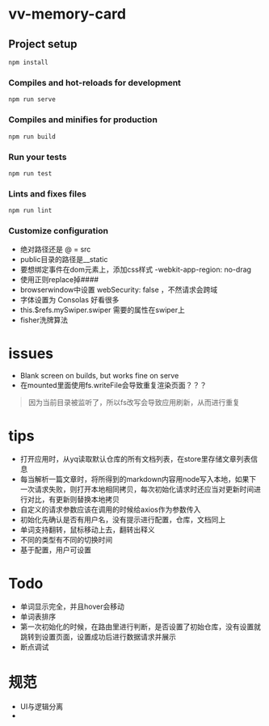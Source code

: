 # vv-memory-card

## Project setup
```
npm install
```

### Compiles and hot-reloads for development
```
npm run serve
```

### Compiles and minifies for production
```
npm run build
```

### Run your tests
```
npm run test
```

### Lints and fixes files
```
npm run lint
```

### Customize configuration

* 绝对路径还是 @ = src
* public目录的路径是__static
* 要想绑定事件在dom元素上，添加css样式 -webkit-app-region: no-drag 
* 使用正则replace掉####
* browserwindow中设置 webSecurity: false ，不然请求会跨域
* 字体设置为 Consolas 好看很多
* this.$refs.mySwiper.swiper 需要的属性在swiper上
* fisher洗牌算法

# issues

- Blank screen on builds, but works fine on serve
- 在mounted里面使用fs.writeFile会导致重复渲染页面？？？
> 因为当前目录被监听了，所以fs改写会导致应用刷新，从而进行重复

# tips

- 打开应用时，从yq读取默认仓库的所有文档列表，在store里存储文章列表信息
- 每当解析一篇文章时，将所得到的markdown内容用node写入本地，如果下一次请求失败，则打开本地相同拷贝，每次初始化请求时还应当对更新时间进行对比，有更新则替换本地拷贝
- 自定义的请求参数应该在调用的时候给axios作为参数传入
- 初始化先确认是否有用户名，没有提示进行配置，仓库，文档同上
- 单词支持翻转，鼠标移动上去，翻转出释义
- 不同的类型有不同的切换时间
- 基于配置，用户可设置


# Todo 
- 单词显示完全，并且hover会移动
- 单词表排序
- 第一次初始化的时候，在路由里进行判断，是否设置了初始仓库，没有设置就跳转到设置页面，设置成功后进行数据请求并展示
- 断点调试


# 规范
- UI与逻辑分离
- 

